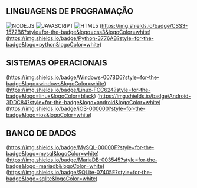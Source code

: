 ## LINGUAGENS DE PROGRAMAÇÃO

![NODE.JS](https://img.shields.io/badge/Node.js-43853D?style=for-the-badge&logo=node.js&logoColor=white)
![JAVASCRIPT](https://img.shields.io/badge/JavaScript-323330?style=for-the-badge&logo=javascript&logoColor=F7DF1E)
![HTML5](https://img.shields.io/badge/HTML5-E34F26?style=for-the-badge&logo=html5&logoColor=white)
(https://img.shields.io/badge/CSS3-1572B6?style=for-the-badge&logo=css3&logoColor=white)
(https://img.shields.io/badge/Python-3776AB?style=for-the-badge&logo=python&logoColor=white)

## SISTEMAS OPERACIONAIS

(https://img.shields.io/badge/Windows-0078D6?style=for-the-badge&logo=windows&logoColor=white)
(https://img.shields.io/badge/Linux-FCC624?style=for-the-badge&logo=linux&logoColor=black)
(https://img.shields.io/badge/Android-3DDC84?style=for-the-badge&logo=android&logoColor=white)
(https://img.shields.io/badge/iOS-000000?style=for-the-badge&logo=ios&logoColor=white)

## BANCO DE DADOS

(https://img.shields.io/badge/MySQL-00000F?style=for-the-badge&logo=mysql&logoColor=white)
(https://img.shields.io/badge/MariaDB-003545?style=for-the-badge&logo=mariadb&logoColor=white)
(https://img.shields.io/badge/SQLite-07405E?style=for-the-badge&logo=sqlite&logoColor=white)
 
